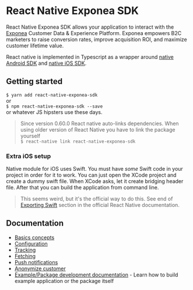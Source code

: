 # React Native Exponea SDK
React Native Exponea SDK allows your application to interact with the [Exponea](https://exponea.com/) Customer Data & Experience Platform. Exponea empowers B2C marketers to raise conversion rates, improve acquisition ROI, and maximize customer lifetime value.

React native is implemented in Typescript as a wrapper around [native Android SDK](https://github.com/exponea/exponea-android-sdk) and [native iOS SDK](https://github.com/exponea/exponea-ios-sdk).

## Getting started

`$ yarn add react-native-exponea-sdk`  
or  
`$ npm react-native-exponea-sdk --save`  
or whatever JS hipsters use these days.

> Since version 0.60.0 React native auto-links dependencies. When using older version of React Native you have to link the package yourself  
`$ react-native link react-native-exponea-sdk`

### Extra iOS setup
Native module for iOS uses Swift. You must have *some* Swift code in your project in order for it to work. You can just open the XCode project and create a dummy swift file. When XCode asks, let it create bridging header file. After that you can build the application from command line.
> This seems weird, but it's the official way to do this. See end of [Exporting Swift](https://reactnative.dev/docs/native-modules-ios#exporting-swift) section in the official React Native documentation.

## Documentation
  * [Basics concepts](./documentation/BASIC_CONCEPTS.md)
  * [Configuration](./documentation/CONFIGURATION.md)
  * [Tracking](./documentation/TRACKING.md)
  * [Fetching](./documentation/FETCHING.md)
  * [Push notifications](./documentation/PUSH.md)
  * [Anonymize customer](./documentation/ANONYMIZE.md)
  * [Example/Package development documentation](./documentation/DEVELOPMENT.md) - Learn how to build example application or the package itself
